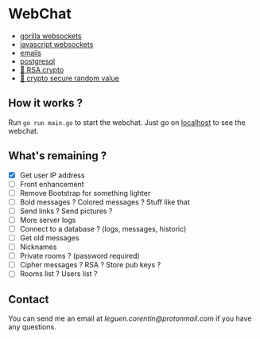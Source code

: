 # WebChat

- [gorilla websockets](https://www.gorillatoolkit.org/pkg/websocket)
- [javascript websockets](https://javascript.info/websocket)
- [emails](https://gist.github.com/jpillora/cb46d183eca0710d909a)
- [postgresql](https://github.com/lib/pq)
- [:key: RSA crypto](https://en.wikipedia.org/wiki/RSA_cryptosystem)
- [:key: crypto secure random value](https://developer.mozilla.org/en-US/docs/Web/API/Crypto/getRandomValues)

## How it works ?

Run `go run main.go` to start the webchat. Just go on [localhost](127.0.0.1) to see the webchat.

## What's remaining ?

- [X] Get user IP address
- [ ] Front enhancement
- [ ] Remove Bootstrap for something lighter
- [ ] Bold messages ? Colored messages ? Stuff like that
- [ ] Send links ? Send pictures ?
- [ ] More server logs 
- [ ] Connect to a database ? (logs, messages, historic)
- [ ] Get old messages
- [ ] Nicknames
- [ ] Private rooms ? (password required)
- [ ] Cipher messages ? RSA ? Store pub keys ?
- [ ] Rooms list ? Users list ?

## Contact

You can send me an email at _leguen.corentin@protonmail.com_ if you have any questions.